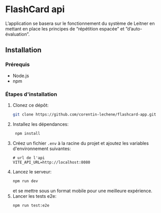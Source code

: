 # FlashCard api

L’application se basera sur le fonctionnement du système de Leitner en mettant en place les principes de “répétition
espacée” et ”d’auto-évaluation”.

## Installation

### Prérequis

- Node.js
- npm

### Étapes d'installation

1. Clonez ce dépôt:
   ```bash
   git clone https://github.com/corentin-lechene/flashcard-app.git
   ```
2. Installez les dépendances:
   ```bash
    npm install
    ```
3. Créez un fichier `.env` à la racine du projet et ajoutez les variables d'environnement suivantes:
    ```env
   # url de l'api
   VITE_API_URL=http://localhost:8080
   ```
4. Lancez le serveur:
    ```bash
    npm run dev
    ```
   et se mettre sous un format mobile pour une meilleure expérience.
5. Lancer les tests e2e:
    ```bash
    npm run test:e2e
    ```